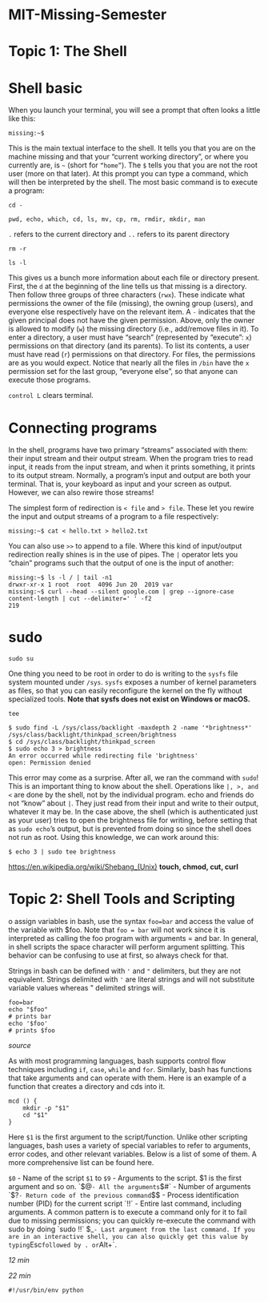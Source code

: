 # MIT-Missing-Semester

# Topic 1: The Shell

# Shell basic

When you launch your terminal, you will see a prompt that often looks a little like this:

```missing:~$ ```

This is the main textual interface to the shell. It tells you that you are on the machine missing and that your “current working directory”, or where you currently are, is `~` (short for `“home”`). The `$` tells you that you are not the root user (more on that later). At this prompt you can type a command, which will then be interpreted by the shell. The most basic command is to execute a program:

`cd -`

`pwd, echo, which, cd, ls, mv, cp, rm, rmdir, mkdir, man`

`.` refers to the current directory and `..` refers to its parent directory

`rm -r` 

`ls -l`

This gives us a bunch more information about each file or directory present. First, the `d` at the beginning of the line tells us that missing is a directory. Then follow three groups of three characters (`rwx`). These indicate what permissions the owner of the file (missing), the owning group (users), and everyone else respectively have on the relevant item. A `-` indicates that the given principal does not have the given permission. Above, only the owner is allowed to modify (`w`) the missing directory (i.e., add/remove files in it). To enter a directory, a user must have “search” (represented by “execute”: `x`) permissions on that directory (and its parents). To list its contents, a user must have read (`r`) permissions on that directory. For files, the permissions are as you would expect. Notice that nearly all the files in `/bin` have the `x` permission set for the last group, “everyone else”, so that anyone can execute those programs.

`control L` clears terminal.

# Connecting programs

In the shell, programs have two primary “streams” associated with them: their input stream and their output stream. When the program tries to read input, it reads from the input stream, and when it prints something, it prints to its output stream. Normally, a program’s input and output are both your terminal. That is, your keyboard as input and your screen as output. However, we can also rewire those streams!

The simplest form of redirection is `< file` and `> file`. These let you rewire the input and output streams of a program to a file respectively:

```missing:~$ cat < hello.txt > hello2.txt```

You can also use `>>` to append to a file. Where this kind of input/output redirection really shines is in the use of pipes. The `|` operator lets you “chain” programs such that the output of one is the input of another:

```
missing:~$ ls -l / | tail -n1
drwxr-xr-x 1 root  root  4096 Jun 20  2019 var
missing:~$ curl --head --silent google.com | grep --ignore-case content-length | cut --delimiter=' ' -f2
219
```

# sudo

`sudo su`

One thing you need to be root in order to do is writing to the `sysfs` file system mounted under `/sys`. `sysfs` exposes a number of kernel parameters as files, so that you can easily reconfigure the kernel on the fly without specialized tools. **Note that sysfs does not exist on Windows or macOS.**

`tee`

```
$ sudo find -L /sys/class/backlight -maxdepth 2 -name '*brightness*'
/sys/class/backlight/thinkpad_screen/brightness
$ cd /sys/class/backlight/thinkpad_screen
$ sudo echo 3 > brightness
An error occurred while redirecting file 'brightness'
open: Permission denied
```

This error may come as a surprise. After all, we ran the command with `sudo`! This is an important thing to know about the shell. Operations like `|, >, and <` are done by the shell, not by the individual program. echo and friends do not “know” about `|`. They just read from their input and write to their output, whatever it may be. In the case above, the shell (which is authenticated just as your user) tries to open the brightness file for writing, before setting that as `sudo echo`’s output, but is prevented from doing so since the shell does not run as root. Using this knowledge, we can work around this:

`$ echo 3 | sudo tee brightness`

https://en.wikipedia.org/wiki/Shebang_(Unix)
**touch, chmod, cut, curl**


# Topic 2: Shell Tools and Scripting

o assign variables in bash, use the syntax `foo=bar` and access the value of the variable with $foo. Note that `foo = bar` will not work since it is interpreted as calling the foo program with arguments = and bar. In general, in shell scripts the space character will perform argument splitting. This behavior can be confusing to use at first, so always check for that.

Strings in bash can be defined with `'` and `"` delimiters, but they are not equivalent. Strings delimited with `'` are literal strings and will not substitute variable values whereas " delimited strings will.
```
foo=bar
echo "$foo"
# prints bar
echo '$foo'
# prints $foo
```
*source*

As with most programming languages, bash supports control flow techniques including `if`, `case`, `while` and `for`. Similarly, bash has functions that take arguments and can operate with them. Here is an example of a function that creates a directory and cds into it.
```
mcd () {
    mkdir -p "$1"
    cd "$1"
}
```
Here `$1` is the first argument to the script/function. Unlike other scripting languages, bash uses a variety of special variables to refer to arguments, error codes, and other relevant variables. Below is a list of some of them. A more comprehensive list can be found here.

`$0` - Name of the script
`$1` to `$9` - Arguments to the script. $1 is the first argument and so on.
`$@` - All the arguments
`$#` - Number of arguments
`$?` - Return code of the previous command
`$$` - Process identification number (PID) for the current script
`!!` - Entire last command, including arguments. A common pattern is to execute a command only for it to fail due to missing permissions; you can quickly re-execute the command with sudo by doing `sudo !!`
`$_` - Last argument from the last command. If you are in an interactive shell, you can also quickly get this value by typing `Esc` followed by . or `Alt+`.

*12 min*

*22 min*

```#!/usr/bin/env python```










